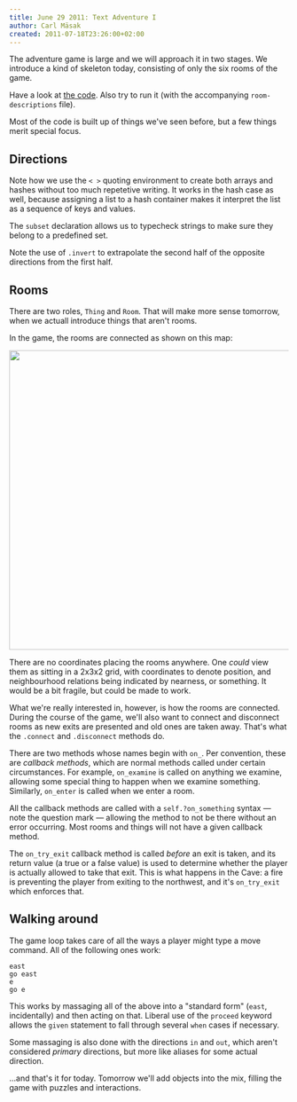 ```yaml
---
title: June 29 2011: Text Adventure I
author: Carl Mäsak
created: 2011-07-18T23:26:00+02:00
---
```

The adventure game is large and we will approach it in two stages. We introduce a kind of
skeleton today, consisting of only the six rooms of the game.

Have a look at [the code](https://gist.github.com/1090618). Also try to run it (with the accompanying `room-descriptions` file).

Most of the code is built up of things we've seen before, but a few things merit special focus.

## Directions

Note how we use the `< >` quoting environment to create both arrays and hashes without too much repetetive writing. It works in the hash case as well, because assigning a list to a hash container makes it interpret the list as a sequence of keys and values.

The `subset` declaration allows us to typecheck strings to make sure they belong to a predefined set.

Note the use of `.invert` to extrapolate the second half of the opposite directions from the first half.

## Rooms

There are two roles, `Thing` and `Room`. That will make more sense tomorrow, when we actuall introduce things that aren't rooms.

In the game, the rooms are connected as shown on this map:

<img src="http://strangelyconsistent.org/blog/images/crypt-map.png"
     width="720px" height="540px">

There are no coordinates placing the rooms anywhere. One *could* view them as sitting in a 2x3x2 grid, with coordinates to denote position, and neighbourhood relations being indicated by nearness, or something. It would be a bit fragile, but could be made to work.

What we're really interested in, however, is how the rooms are connected. During the course of the game, we'll also want to connect and disconnect rooms as new exits are presented and old ones are taken away. That's what the `.connect` and `.disconnect` methods do.

There are two methods whose names begin with `on_`. Per convention, these are *callback methods*, which are normal methods called under certain circumstances. For example, `on_examine` is called on anything we examine, allowing some special thing to happen when we examine something. Similarly, `on_enter` is called when we enter a room.

All the callback methods are called with a `self.?on_something` syntax &mdash; note the question mark &mdash; allowing the method to not be there without an error occurring. Most rooms and things will not have a given callback method.

The `on_try_exit` callback method is called *before* an exit is taken, and its return value (a true or a false value) is used to determine whether the player is actually allowed to take that exit. This is what happens in the Cave: a fire is preventing the player from exiting to the northwest, and it's `on_try_exit` which enforces that.

## Walking around

The game loop takes care of all the ways a player might type a move command. All of the following ones work:

    east
    go east
    e
    go e

This works by massaging all of the above into a "standard form" (`east`, incidentally) and then acting on that. Liberal use of the `proceed` keyword allows the `given` statement to fall through several `when` cases if necessary.

Some massaging is also done with the directions `in` and `out`, which aren't considered *primary* directions, but more like aliases for some actual direction.

...and that's it for today. Tomorrow we'll add objects into the mix, filling the game with puzzles and interactions.
